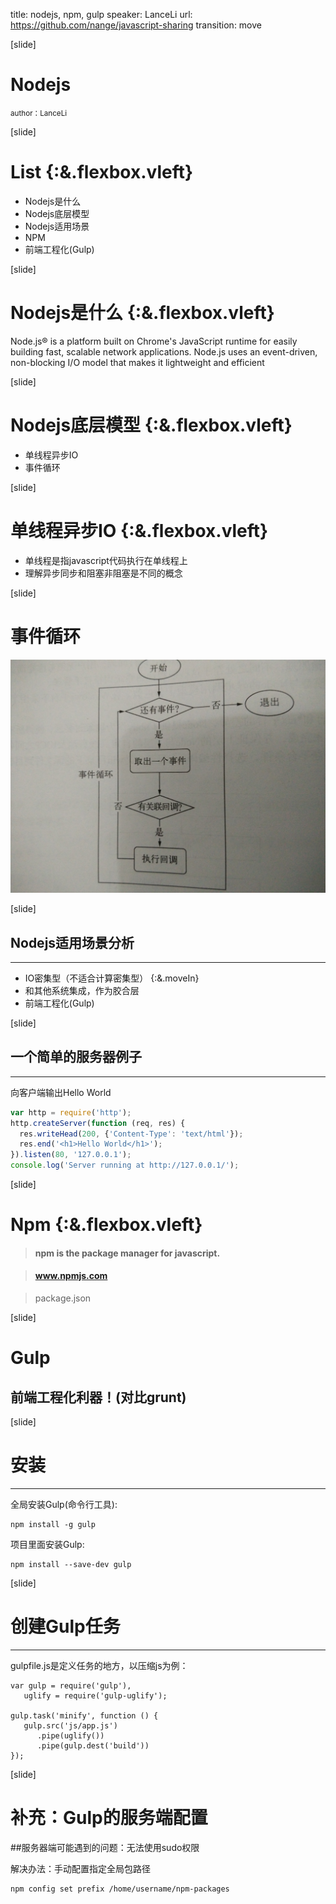 title: nodejs, npm, gulp
speaker: LanceLi
url: https://github.com/nange/javascript-sharing
transition: move


[slide]

# Nodejs
<small>author：LanceLi</small>


[slide]
# List {:&.flexbox.vleft}

* Nodejs是什么
* Nodejs底层模型
* Nodejs适用场景
* NPM
* 前端工程化(Gulp)


[slide]

# Nodejs是什么 {:&.flexbox.vleft}
Node.js® is a platform built on Chrome's JavaScript runtime for easily building fast, scalable network applications. Node.js uses an event-driven, non-blocking I/O model that makes it lightweight and efficient


[slide]

# Nodejs底层模型 {:&.flexbox.vleft}

* 单线程异步IO
* 事件循环


[slide]

# 单线程异步IO {:&.flexbox.vleft}

* 单线程是指javascript代码执行在单线程上
* 理解异步同步和阻塞非阻塞是不同的概念


[slide]

# 事件循环
<img src="/event-loop.jpg">


[slide]

## Nodejs适用场景分析
----
* IO密集型（不适合计算密集型） {:&.moveIn}
* 和其他系统集成，作为胶合层
* 前端工程化(Gulp)

[slide]

## 一个简单的服务器例子
----
向客户端输出Hello World
```javascript
var http = require('http');
http.createServer(function (req, res) {
  res.writeHead(200, {'Content-Type': 'text/html'});
  res.end('<h1>Hello World</h1>');
}).listen(80, '127.0.0.1');
console.log('Server running at http://127.0.0.1/');
```


[slide]

# Npm {:&.flexbox.vleft}

>#### npm is the package manager for javascript.

>#### www.npmjs.com

>package.json


[slide]

# Gulp
## 前端工程化利器！(对比grunt)


[slide]

# 安装
----
全局安装Gulp(命令行工具):
```
npm install -g gulp
```

项目里面安装Gulp:
```
npm install --save-dev gulp
```

[slide]

# 创建Gulp任务
----
gulpfile.js是定义任务的地方，以压缩js为例：
```
var gulp = require('gulp'),
   uglify = require('gulp-uglify');

gulp.task('minify', function () {
   gulp.src('js/app.js')
      .pipe(uglify())
      .pipe(gulp.dest('build'))
});
```


[slide]
# 补充：Gulp的服务端配置
##服务器端可能遇到的问题：无法使用sudo权限


解决办法：手动配置指定全局包路径

```
npm config set prefix /home/username/npm-packages
```
